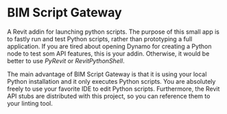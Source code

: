 # BIM Script Gateway

A Revit addin for launching python scripts. The purpose of this small app is to fastly run and test Python scripts, rather than prototyping a full application. If you are tired about opening Dynamo for creating a Python node to test som API features, this is your addin. Otherwise, it would be better to use *PyRevit* or *RevitPythonShell*.

The main advantage of BIM Script Gateway is that it is using your local Python installation and it only executes Python scripts. You are absolutely freely to use your favorite IDE to edit Python scripts. Furthermore, the Revit API stubs are distributed with this project, so you can reference them to your linting tool.
